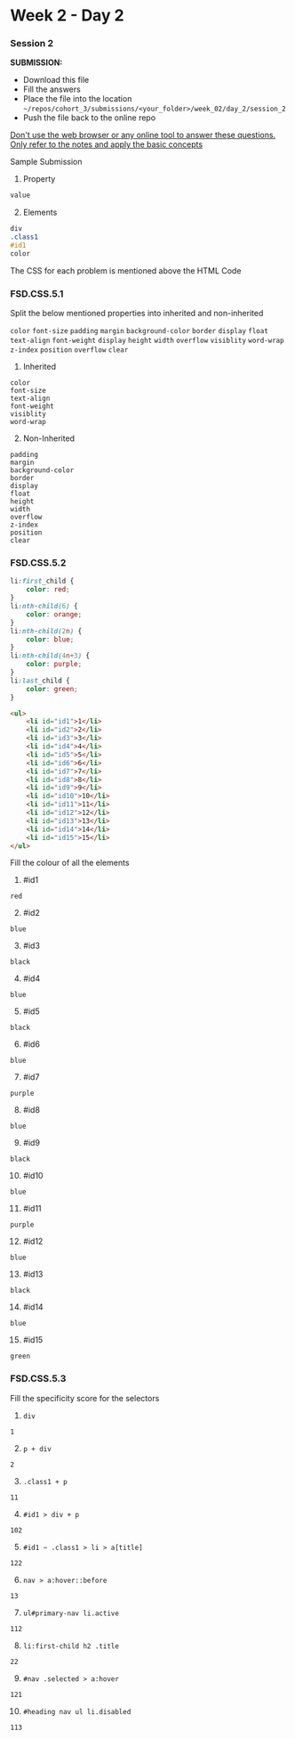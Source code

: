 # Week 2 - Day 2

### Session 2

**SUBMISSION:**

- Download this file
- Fill the answers
- Place the file into the location `~/repos/cohort_3/submissions/<your_folder>/week_02/day_2/session_2` 
- Push the file  back to the online repo

<u>Don't use the web browser or any online tool to answer these questions. Only refer to the notes and apply the basic concepts</u>

Sample Submission

1. Property
```css
value
```
2. Elements
```css
div
.class1
#id1
color
```

The CSS for each problem is mentioned above the HTML Code 



### FSD.CSS.5.1

Split the below mentioned properties into inherited and non-inherited

`color` `font-size` `padding` `margin` `background-color` `border` `display` `float` `text-align` `font-weight` `display` `height` `width` `overflow`  `visiblity` `word-wrap` `z-index` `position` `overflow` `clear`
1. Inherited
```
color
font-size
text-align
font-weight
visiblity
word-wrap
```
2. Non-Inherited
```
padding
margin
background-color
border
display
float
height
width
overflow
z-index
position
clear
```



### FSD.CSS.5.2

```css
li:first_child {
    color: red;
}
li:nth-child(6) {
    color: orange;
}
li:nth-child(2n) {
    color: blue;
}
li:nth-child(4n+3) {
    color: purple;
}
li:last_child {
    color: green;
}
```

```html
<ul>
    <li id="id1">1</li>
    <li id="id2">2</li>
    <li id="id3">3</li>
    <li id="id4">4</li>
    <li id="id5">5</li>
    <li id="id6">6</li>
    <li id="id7">7</li>
    <li id="id8">8</li>
    <li id="id9">9</li>
    <li id="id10">10</li>
    <li id="id11">11</li>
    <li id="id12">12</li>
    <li id="id13">13</li>
    <li id="id14">14</li>
    <li id="id15">15</li>
</ul>
```

Fill the colour of all the elements

1. #id1
```
red
```
2. #id2
```
blue
```
3. #id3
```
black  
```
4. #id4
```
blue
```
5. #id5
```
black
```
6. #id6
```
blue
```
7. #id7
```
purple
```
8. #id8
```
blue
```
9. #id9
```
black
```
10. #id10
```
blue
```
11. #id11
```
purple
```
12. #id12
```
blue
```
13. #id13
```
black
```
14. #id14
```
blue
```
15. #id15
```
green
```



### FSD.CSS.5.3

Fill the specificity score for the selectors

1. `div`
```
1
```
2. `p + div`
```
2
```
3. `.class1 + p`
```
11
```
4. `#id1 > div + p`
```
102
```
5. `#id1 ~ .class1 > li > a[title]`
```
122
```
6. `nav > a:hover::before`
```
13
```
7. `ul#primary-nav li.active`
```
112
```
8. `li:first-child h2 .title`
```
22   
```
9. `#nav .selected > a:hover`
```
121
```
10. `#heading nav ul li.disabled`
```
113
```